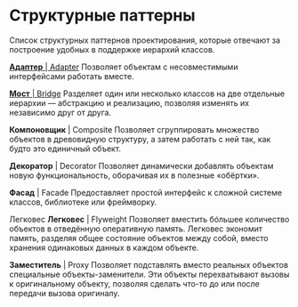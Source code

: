 # Структурные паттерны

Список структурных паттернов проектирования, которые отвечают за построение удобных в поддержке иерархий классов.

[**Адаптер** | Adapter](adapter.md)
Позволяет объектам с несовместимыми интерфейсами работать вместе.

[**Мост** | Bridge](bridge.md)
Разделяет один или несколько классов на две отдельные иерархии — абстракцию и реализацию, позволяя изменять их независимо друг от друга.

**Компоновщик** | Composite
Позволяет сгруппировать множество объектов в древовидную структуру, а затем работать с ней так, как будто это единичный объект.

**Декоратор** | Decorator
Позволяет динамически добавлять объектам новую функциональность, оборачивая их в полезные «обёртки».

**Фасад** | Facade
Предоставляет простой интерфейс к сложной системе классов, библиотеке или фреймворку.

Легковес
**Легковес** | Flyweight
Позволяет вместить бóльшее количество объектов в отведённую оперативную память. Легковес экономит память, разделяя общее состояние объектов между собой, вместо хранения одинаковых данных в каждом объекте.


**Заместитель** | Proxy
Позволяет подставлять вместо реальных объектов специальные объекты-заменители. Эти объекты перехватывают вызовы к оригинальному объекту, позволяя сделать что-то до или после передачи вызова оригиналу.
